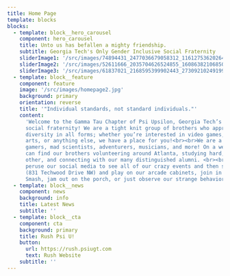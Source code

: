 ```yaml
---
title: Home Page
template: blocks
blocks:
  - template: block__hero_carousel
    component: hero_carousel
    title: Unto us has befallen a mighty friendship.
    subtitle: Georgia Tech's Only Gender Inclusive Social Fraternity
    sliderImage1: '/src/images/74894431_2477036679058312_1161275362026455040_o.jpg'
    sliderImage2: '/src/images/52611666_2035704626524855_1608638210685009920_o.jpg'
    sliderImage3: '/src/images/61837021_2168595399902443_273092102491996160_n.png'
  - template: block__feature
    component: feature
    image: '/src/images/homepage2.jpg'
    background: primary
    orientation: reverse
    title: '"Individual standards, not standard individuals."'
    content:
      'Welcome to the Gamma Tau Chapter of Psi Upsilon, Georgia Tech’s only gender-inclusive
      social fraternity! We are a tight knit group of brothers who appreciate and encourage
      diversity in all forms; whether you’re interested in video games, music, flow
      arts, or anything else, we have a place for you!<br><br>We are a mix of everything:
      gamers, mad scientists, adventurers, musicians, and more! On a weekly basis you
      can find our brothers volunteering around Atlanta, studying hard, mentoring each
      other, and connecting with our many distinguished alumni. <br><br>Feel free to
      peruse our social media to see all of our crazy events and then stop by our house
      (831 Techwood Drive NW) and play on our arcade cabinets, join in on a game of
      Smash, jam out on the porch, or just observe our strange behavior.<br>'
  - template: block__news
    component: news
    background: info
    title: Latest News
    subtitle: ''
  - template: block__cta
    component: cta
    background: primary
    title: Rush Psi U!
    button:
      url: https://rush.psiugt.com
      text: Rush Website
    subtitle: ''
---
```

